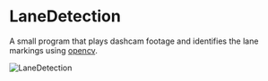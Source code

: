 # LaneDetection
A small program that plays dashcam footage and identifies the lane markings using [opencv](https://github.com/opencv/opencv).

![LaneDetection](https://user-images.githubusercontent.com/52022661/211406243-f0fd5465-2fd9-402c-825a-1d0219cabec6.gif)
